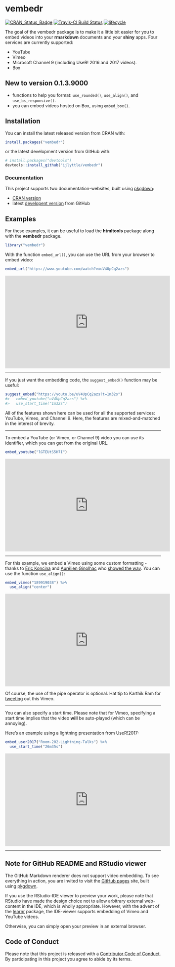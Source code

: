 
# vembedr

[![CRAN\_Status\_Badge](https://www.r-pkg.org/badges/version/vembedr)](https://cran.r-project.org/package=vembedr)
[![Travis-CI Build
Status](https://travis-ci.org/ijlyttle/vembedr.svg?branch=master)](https://travis-ci.org/ijlyttle/vembedr)
[![lifecycle](https://img.shields.io/badge/lifecycle-maturing-blue.svg)](https://www.tidyverse.org/lifecycle/#maturing)

The goal of the vembedr package is to make it a little bit easier for
you to embed videos into your **rmarkdown** documents and your **shiny**
apps. Four services are currently supported:

  - YouTube
  - Vimeo
  - Microsoft Channel 9 (including UseR\! 2016 and 2017 videos).
  - Box

## New to version 0.1.3.9000

  - functions to help you format: `use_rounded()`, `use_align()`, and
    `use_bs_responsive()`.
  - you can embed videos hosted on Box, using `embed_box()`.

## Installation

You can install the latest released version from CRAN with:

``` r
install.packages("vembedr")
```

or the latest development version from GitHub with:

``` r
# install.packages("devtools")
devtools::install_github("ijlyttle/vembedr")
```

### Documentation

This project supports two documentation-websites, built using
[pkgdown](https://pkgdown.r-lib.org):

  - [CRAN version](https://ijlyttle.github.io/vembedr)
  - latest [developent version](https://ijlyttle.github.io/vembedr/dev)
    from GitHub

## Examples

For these examples, it can be useful to load the **htmltools** package
along with the **vembedr** package.

``` r
library("vembedr")
```

With the function `embed_url()`, you can use the URL from your browser
to embed video:

``` r
embed_url("https://www.youtube.com/watch?v=uV4UpCq2azs")
```

<!--html_preserve-->

<div class="vembedr">

<div>

<iframe src="https://www.youtube.com/embed/uV4UpCq2azs" width="533" height="300" frameborder="0" allowfullscreen>

</iframe>

</div>

</div>

<!--/html_preserve-->

-----

If you just want the embedding code, the `suggest_embed()` function may
be useful:

``` r
suggest_embed("https://youtu.be/uV4UpCq2azs?t=1m32s")
#>   embed_youtube("uV4UpCq2azs") %>%
#>   use_start_time("1m32s")
```

All of the features shown here can be used for all the supported
services: YouTube, Vimeo, and Channel 9. Here, the features are
mixed-and-matched in the interest of brevity.

-----

To embed a YouTube (or Vimeo, or Channel 9) video you can use its
identifier, which you can get from the original URL.

``` r
embed_youtube("lGTEUtS5H7I")
```

<!--html_preserve-->

<div class="vembedr">

<div>

<iframe src="https://www.youtube.com/embed/lGTEUtS5H7I" width="533" height="300" frameborder="0" allowfullscreen>

</iframe>

</div>

</div>

<!--/html_preserve-->

-----

For this example, we embed a Vimeo using some custom formatting - thanks
to [Eric Koncina](https://github.com/koncina) and [Aurélien
Ginolhac](https://github.com/ginolhac) who [showed the
way](https://github.com/ijlyttle/vembedr/issues/25). You can use the
function `use_align()`:

``` r
embed_vimeo("189919038") %>%
  use_align("center")
```

<!--html_preserve-->

<div class="vembedr" data-align="center">

<div>

<iframe class="vimeo-embed" src="https://player.vimeo.com/video/189919038" width="533" height="300" frameborder="0" webkitallowfullscreen mozallowfullscreen allowfullscreen>

</iframe>

</div>

</div>

<!--/html_preserve-->

Of course, the use of the pipe operator is optional. Hat tip to Karthik
Ram for
[tweeting](https://twitter.com/_inundata/status/794616331727294464) out
this Vimeo.

-----

You can also specify a start time. Please note that for Vimeo,
specifying a start time implies that the video **will** be auto-played
(which can be annoying).

Here’s an example using a lightning presentation from UseR\!2017:

``` r
embed_user2017("Room-202-Lightning-Talks") %>% 
  use_start_time("26m35s")
```

<!--html_preserve-->

<div class="vembedr">

<div>

<iframe src="https://channel9.msdn.com/Events/useR-international-R-User-conferences/useR-International-R-User-2017-Conference/Room-202-Lightning-Talks/player#time=0h26m35s:paused" width="533" height="300" frameborder="0" allowfullscreen>

</iframe>

</div>

</div>

<!--/html_preserve-->

-----

## Note for GitHub README and RStudio viewer

The GitHub Markdown renderer does not support video embedding. To see
everything in action, you are invited to visit the [GitHub
pages](http://ijlyttle.github.io/vembedr/) site, built using
[pkgdown](http://hadley.github.io/pkgdown/).

If you use the RStudio-IDE viewer to preview your work, please note that
RStudio have made the design choice not to allow arbitrary external
web-content in the IDE, which is wholly appropriate. However, with the
advent of the [learnr](https://rstudio.github.io/learnr/) package, the
IDE-viewer supports embedding of Vimeo and YouTube videos.

Otherwise, you can simply open your preview in an external browser.

## Code of Conduct

Please note that this project is released with a [Contributor Code of
Conduct](CONDUCT.md). By participating in this project you agree to
abide by its terms.
